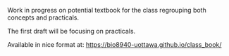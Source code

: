 Work in progress on potential textbook for the class regrouping both concepts and practicals.

The first draft will be focusing on practicals.

Available in nice format at: https://bio8940-uottawa.github.io/class_book/
